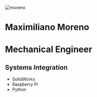 ![moreno](https://cipherdrive.github.io/max.jpg)

# Maximiliano Moreno
# Mechanical Engineer
## Systems Integration
- SolidWorks
- Raspberry Pi
- Python
